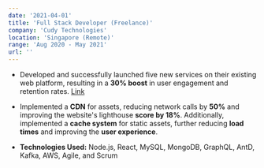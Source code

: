 ```yaml
---
date: '2021-04-01'
title: 'Full Stack Developer (Freelance)'
company: 'Cudy Technologies'
location: 'Singapore (Remote)'
range: 'Aug 2020 - May 2021'
url: ''
---
```


- Developed and successfully launched five new services on their existing web platform, resulting in a **30% boost** in user engagement and retention rates.
  [Link](https://cudy.co)

- Implemented a **CDN** for assets, reducing network calls by **50%** and improving the website's lighthouse **score by 18%**. Additionally, implemented a **cache system** for static assets, further reducing **load times** and improving the **user experience**.

- **Technologies Used:** Node.js, React, MySQL, MongoDB, GraphQL, AntD, Kafka, AWS, Agile, and Scrum
